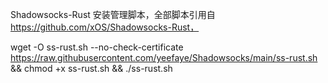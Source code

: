 Shadowsocks-Rust 安装管理脚本，全部脚本引用自 https://github.com/xOS/Shadowsocks-Rust， 

wget -O ss-rust.sh --no-check-certificate https://raw.githubusercontent.com/yeefaye/Shadowsocks/main/ss-rust.sh && chmod +x ss-rust.sh && ./ss-rust.sh
